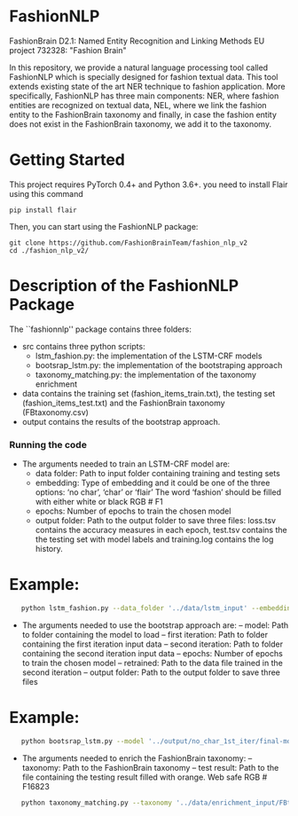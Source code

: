 # FashionNLP
FashionBrain D2.1: Named Entity Recognition and Linking Methods
EU project 732328: "Fashion Brain"

In this repository, we provide a natural language processing tool called FashionNLP which is specially designed for fashion textual data. This tool extends existing state of the art NER technique to fashion application. More specifically, FashionNLP has three main components: NER, where fashion entities are recognized on textual data, NEL, where we link the fashion entity to the FashionBrain taxonomy and finally, in case the fashion entity does not exist in the FashionBrain taxonomy, we add it to the taxonomy.

# Getting Started
This project requires PyTorch 0.4+ and Python 3.6+. you need to install Flair using this command
```
pip install flair
```
Then, you can start using the FashionNLP package:
```
git clone https://github.com/FashionBrainTeam/fashion_nlp_v2
cd ./fashion_nlp_v2/
```
# Description of the FashionNLP Package
The ``fashionnlp'' package contains three folders:
 - src contains three python scripts:
    - lstm_fashion.py: the implementation of the LSTM-CRF models
    - bootsrap_lstm.py: the implementation of the bootstraping approach
    - taxonomy_matching.py: the implementation of the taxonomy enrichment
 - data contains the training set (fashion_items_train.txt), the testing set (fashion_items_test.txt) and the FashionBrain taxonomy (FBtaxonomy.csv)
- output contains the results of the bootstrap approach.

### Running the code 

- The arguments needed to train an LSTM-CRF model are:
	 - data folder: Path to input folder containing training and testing sets
	 - embedding: Type of embedding and it could be one of the three options:
	‘no char’, ‘char’ or ‘flair’
	The word ‘fashion’ should be filled with either white or black
	RGB # F1
	 - epochs: Number of epochs to train the chosen model
	 - output folder: Path to the output folder to save three files: loss.tsv contains the accuracy measures in each epoch, test.tsv contains the the testing set with model labels and training.log contains the log history.

 # Example:
   ``` bash 
      python lstm_fashion.py --data_folder '../data/lstm_input' --embedding 'no_char' --epochs 150 --output_folder '../output'
   ```
  - The arguments needed to use the bootstrap approach are:
	– model: Path to folder containing the model to load
	– first iteration: Path to folder containing the first iteration input data
	– second iteration: Path to folder containing the second iteration input data
	– epochs: Number of epochs to train the chosen model
	– retrained: Path to the data file trained in the second iteration
	– output folder: Path to the output folder to save three files

 # Example:
   ``` bash 
      python bootsrap_lstm.py --model '../output/no_char_1st_iter/final-model.pt' --first_iteration '../data/lstm_input' --second_iteration '../data/lstm_bootstrap' --epochs 100 --retrained '../data/lstm_bootstrap/retrained_data.tsv' --output_folder '../output/no_char_2nd_iter'
   ```
  - The arguments needed to enrich the FashionBrain taxonomy:
  	– taxonomy: Path to the FashionBrain taxonomy
	– test result: Path to the file containing the testing result filled with orange. Web safe RGB # F16823

   ``` bash 
      python taxonomy_matching.py --taxonomy '../data/enrichment_input/FBtaxonomy.csv' --test_result '../data/enrichment_input/test_result.txt'
   ```
